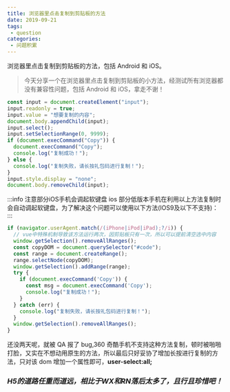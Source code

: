 ```yaml
---
title: 浏览器里点击复制到剪贴板的方法
date: 2019-09-21
tags:
 - question
categories:
 - 问题积累
---
```


浏览器里点击复制到剪贴板的方法，包括 Android 和 iOS。

> 今天分享一个在浏览器里点击复制到剪贴板的小方法，经测试所有浏览器都没有兼容性问题，包括 Android 和 iOS，拿走不谢！

```js
const input = document.createElement("input");
input.readonly = true;
input.value = "想要复制的内容";
document.body.appendChild(input);
input.select();
input.setSelectionRange(0, 9999);
if (document.execCommand("Copy")) {
  document.execCommand("Copy");
  console.log("复制成功！");
} else {
  console.log("复制失败，请长按礼包码进行复制！");
}
input.style.display = "none";
document.body.removeChild(input);
```

:::info 注意部分iOS手机会调起软键盘
ios 部分低版本手机在利用以上方法复制时会自动调起软键盘，为了解决这个问题可以使用以下方法(IOS9及以下不支持)：
:::

```js
if (navigator.userAgent.match(/(iPhone|iPod|iPad);?/i)) {
  // vue中特殊机制导致该方法运行两次，因剪贴板只有一次，所以可以提前清空选中内容
  window.getSelection().removeAllRanges();
  const copyDOM = document.querySelector("#code");
  const range = document.createRange();
  range.selectNode(copyDOM);
  window.getSelection().addRange(range);
  try {
    if (document.execCommand('Copy')) {
      const msg = document.execCommand('Copy');
      console.log("复制成功！");
    }
  } catch (err) {
    console.log("复制失败，请长按礼包码进行复制！");
  }
  window.getSelection().removeAllRanges();
}
```

还没两天呢，就被 QA 报了 bug,360 奇酷手机不支持这种方法复制，顿时被啪啪打脸，又实在不想动用原生的方法，所以最后只好妥协了增加长按进行复制的方法，只对该 dom 增加一个属性即可，**user-select:all;**

### *H5的道路任重而道远，相比于WX和RN落后太多了，且行且珍惜吧！*
